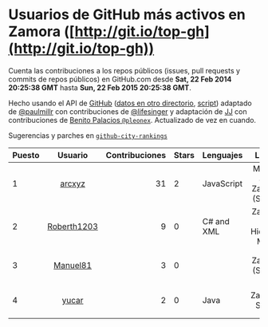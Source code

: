 # Usuarios de GitHub más activos en Zamora ([http://git.io/top-gh](http://git.io/top-gh))



  Cuenta las contribuciones a los repos públicos (issues, pull requests y commits de repos públicos) en GitHub.com desde  **Sat, 22 Feb 2014 20:25:38 GMT** hasta **Sun, 22 Feb 2015 20:25:38 GMT**.

  Hecho usando el API de [GitHub](http://github.com) ([datos en otro directorio](https://github.com/JJ/top-github-users-data/tree/master/data), [script](https://github.com/JJ/top-github-users)) adaptado de [@paulmillr](https://github.com/paulmillr) con contribuciones de [@lifesinger](https://github.com/lifesinger) y adaptación de [JJ](http://jj.github.io) con contribuciones de [Benito Palacios `@pleonex`](http://github.com/pleonex). Actualizado de vez en cuando. 

  Sugerencias y parches en [`github-city-rankings`](http://github.com/JJ/github-city-rankings)


| Puesto   |      Usuario      |  Contribuciones | Stars | Lenguajes   |      Lugar      |  Avatar |
|----------|:-----------------:|----------------:|-------|-------------|:---------------:|---------|
| 1 | [arcxyz](https://github.com/arcxyz) | 31 | 2 | JavaScript | Madrid and Zamora (Spain) | <img src='https://avatars0.githubusercontent.com/u/185002?v=3&s=64' width='64' height='64' title='Alejandro Rodríguez'> |
| 2 | [Roberth1203](https://github.com/Roberth1203) | 9 | 0 | C# and XML | Zamora de Hidalgo, Mich | <img src='https://avatars0.githubusercontent.com/u/10360581?v=3&s=64' width='64' height='64' title='Roberto Arroyo'> |
| 3 | [Manuel81](https://github.com/Manuel81) | 3 | 0 |  | Zamora (Spain) | <img src='https://avatars2.githubusercontent.com/u/6862437?v=3&s=64' width='64' height='64' title='Manuel'> |
| 4 | [yucar](https://github.com/yucar) | 2 | 0 | Java | Zamora, Spain | <img src='https://avatars1.githubusercontent.com/u/9248297?v=3&s=64' width='64' height='64' title='Rodrigo'> |
